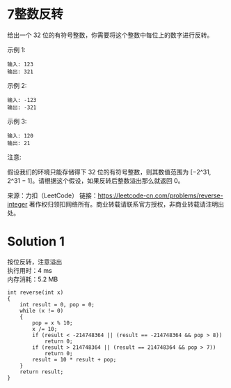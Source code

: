 # 7整数反转

给出一个 32 位的有符号整数，你需要将这个整数中每位上的数字进行反转。

示例 1:
```
输入: 123
输出: 321
```
示例 2:
```
输入: -123
输出: -321
```
示例 3:
```
输入: 120
输出: 21
```
注意:

假设我们的环境只能存储得下 32 位的有符号整数，则其数值范围为 [−2^31,  2^31 − 1]。请根据这个假设，如果反转后整数溢出那么就返回 0。

来源：力扣（LeetCode）
链接：https://leetcode-cn.com/problems/reverse-integer
著作权归领扣网络所有。商业转载请联系官方授权，非商业转载请注明出处。

# Solution 1
按位反转，注意溢出  
执行用时：4 ms  
内存消耗：5.2 MB  
```
int reverse(int x)
{
    int result = 0, pop = 0;
    while (x != 0)
    {
        pop = x % 10;
        x /= 10;
        if (result < -214748364 || (result == -214748364 && pop > 8))
            return 0;
        if (result > 214748364 || (result == 214748364 && pop > 7))
            return 0;
        result = 10 * result + pop;
    }
    return result;
}
```